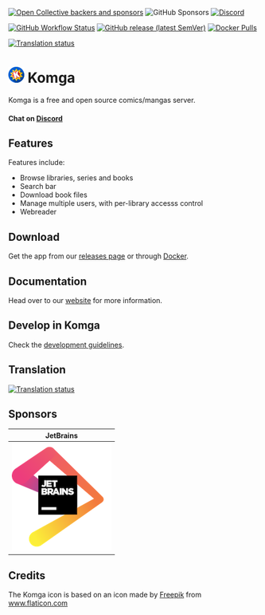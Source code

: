 [![Open Collective backers and sponsors](https://img.shields.io/opencollective/all/komga?label=OpenCollective%20Sponsors&color=success)](https://opencollective.com/komga) ![GitHub Sponsors](https://img.shields.io/github/sponsors/gotson?label=Github%20Sponsors&color=success)
[![Discord](https://img.shields.io/discord/678794935368941569?label=Discord&color=blue)](https://discord.gg/TdRpkDu)

[![GitHub Workflow Status](https://img.shields.io/github/workflow/status/gotson/komga/CI)](https://github.com/gotson/komga/actions?query=workflow%3ACI+branch%3Amaster)
[![GitHub release (latest SemVer)](https://img.shields.io/github/v/release/gotson/komga?color=blue&label=download&sort=semver)](https://github.com/gotson/komga/releases)
[![Docker Pulls](https://img.shields.io/docker/pulls/gotson/komga)](https://hub.docker.com/r/gotson/komga)

[![Translation status](https://hosted.weblate.org/widgets/komga/-/webui/svg-badge.svg)](https://hosted.weblate.org/engage/komga/)

# ![app icon](./.github/readme-images/app-icon.png) Komga

Komga is a free and open source comics/mangas server.

#### Chat on [Discord](https://discord.gg/TdRpkDu)

## Features

Features include:

- Browse libraries, series and books
- Search bar
- Download book files
- Manage multiple users, with per-library accesss control
- Webreader

## Download

Get the app from our [releases page](https://github.com/gotson/komga/releases) or through [Docker](https://hub.docker.com/r/gotson/komga).

## Documentation

Head over to our [website](https://komga.org) for more information.

## Develop in Komga

Check the [development guidelines](./DEVELOPING.md).

## Translation

[![Translation status](https://hosted.weblate.org/widgets/komga/-/webui/horizontal-auto.svg)](https://hosted.weblate.org/engage/komga/)

## Sponsors

| JetBrains |
|:---:|
| [![Jetbrains_logo](./.github/readme-images/sponsors-jetbrains.png)](https://www.jetbrains.com/?from=Komga) |

## Credits

The Komga icon is based on an icon made by [Freepik](https://www.freepik.com/home) from www.flaticon.com
